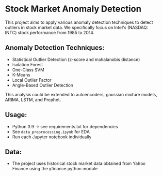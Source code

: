 # Stock Market Anomaly Detection

This project aims to apply various anomaly detection techniques to detect outliers in stock market data. We specifically focus on Intel's (NASDAQ: INTC) stock performance from 1985 to 2014. 

## Anomaly Detection Techniques:
* Statistical Outlier Detection (z-score and mahalanobis distance)
* Isolation Forest
* One-Class SVM
* K-Means
* Local Outlier Factor
* Angle-Based Outlier Detection

This analysis could be extended to autoencoders, gaussian mixture models, ARIMA, LSTM, and Prophet. 

## Usage:
* Python 3.9 -> see requirements.txt for dependencies
* See `data_preprocessing.ipynb` for EDA
* Run each Jupyter notebook individually

## Data:
* The project uses historical stock market data obtained from Yahoo Finance using the yfinance python module